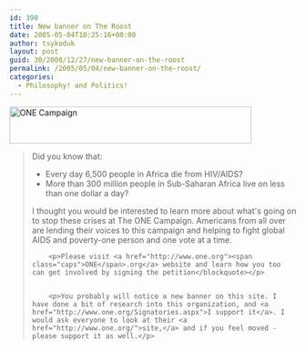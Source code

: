 ```yaml
---
id: 390
title: New banner on The Roost
date: 2005-05-04T10:25:16+00:00
author: tsykoduk
layout: post
guid: 30/2008/12/27/new-banner-on-the-roost
permalink: /2005/05/04/new-banner-on-the-roost/
categories:
  - Philosophy! and Politics!
---
```

<p><a href="http://www.one.org"><img height=65 alt="ONE Campaign" src="http://www.one.org/images/greybanner.jpg" width=425 /></a>
	<blockquote>Did you know that:
	<ul>
	<li>Every day 6,500 people in Africa die from <span class="caps">HIV</span>/AIDS?</li>
	<li>More than 300 million people in Sub-Saharan Africa live on less than  one dollar a day?</li>
	</ul>
	I thought you would be interested to learn more about what's going on to stop these crises at The <span class="caps">ONE</span> Campaign. Americans from all over are lending their voices to this campaign and helping to fight global <span class="caps">AIDS</span> and poverty-one person and one vote at a time.</p>


		<p>Please visit <a href="http://www.one.org"><span class="caps">ONE</span>.org</a> website and learn how you too can get involved by signing the petition</blockquote></p>


		<p>You probably will notice a new banner on this site. I have done a bit of research into this organization, and <a href="http://www.one.org/Signatories.aspx">I support it</a>. I would ask everyone to look at their <a href="http://www.one.org/">site,</a> and if you feel moved - please support it as well.</p>